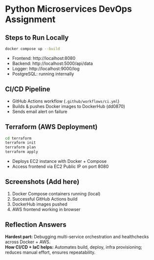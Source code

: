 # Python Microservices DevOps Assignment

## Steps to Run Locally

```bash
docker compose up --build
```
- Frontend: http://localhost:8080
- Backend: http://localhost:5000/api/data
- Logger: http://localhost:9000/log
- PostgreSQL: running internally

## CI/CD Pipeline
- GitHub Actions workflow (`.github/workflows/ci.yml`)
- Builds & pushes Docker images to DockerHub (dd0870)
- Sends email alert on failure

## Terraform (AWS Deployment)
```bash
cd terraform
terraform init
terraform plan
terraform apply
```
- Deploys EC2 instance with Docker + Compose
- Access frontend via EC2 Public IP on port 8080

## Screenshots (Add here)
1. Docker Compose containers running (local)
2. Successful GitHub Actions build
3. DockerHub images pushed
4. AWS frontend working in browser

## Reflection Answers
**Hardest part:** Debugging multi-service orchestration and healthchecks across Docker + AWS.  
**How CI/CD + IaC helps:** Automates build, deploy, infra provisioning; reduces manual effort, ensures repeatability.
